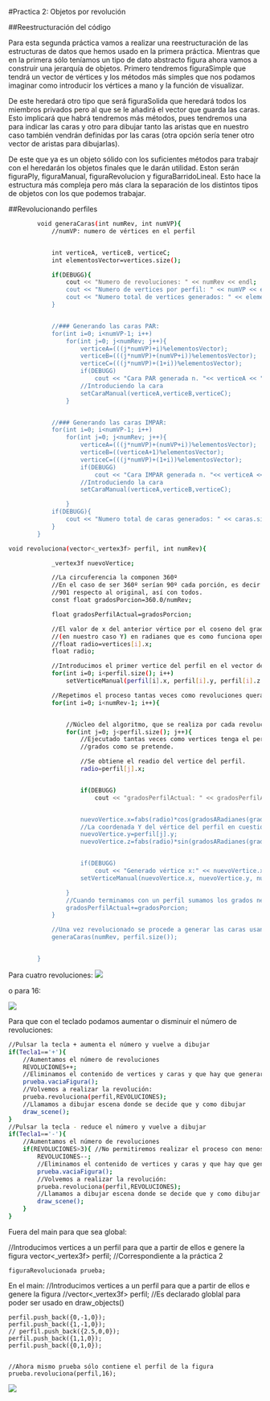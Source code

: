 #Practica 2: Objetos por revolución

##Reestructuración del código

Para esta segunda práctica vamos a realizar una reestructuración de las estructuras de datos que hemos usado en la primera práctica. Mientras que en la primera sólo teníamos un tipo de dato abstracto figura ahora vamos a construir una jerarquía de objetos. Primero tendremos figuraSimple que tendrá un vector de vértices y los métodos más simples que nos podamos imaginar como introducir los vértices a mano y la función de visualizar.

De este heredará otro tipo que será figuraSolida que heredará todos los miembros privados pero al que se le añadirá el vector que guarda las caras. Esto implicará que habrá tendremos más métodos, pues tendremos una para indicar las caras y otro para dibujar tanto las aristas que en nuestro caso también vendrán definidas por las caras (otra opción sería tener otro vector de aristas para dibujarlas).

De este que ya es un objeto sólido con los suficientes métodos para trabajr con el heredarán los objetos finales que le darán utilidad. Eston serán figuraPly, figuraManual,  figuraRevolucion y figuraBarridoLineal. Esto hace la estructura más compleja pero más clara la separación de los distintos tipos de objetos con los que podemos trabajar.

##Revolucionando perfiles 


```sh
        void generaCaras(int numRev, int numVP){
            //numVP: numero de vértices en el perfil


            int verticeA, verticeB, verticeC;
            int elementosVector=vertices.size();

            if(DEBUGG){
                cout << "Numero de revoluciones: " << numRev << endl;
                cout << "Numero de vertices por perfil: " << numVP << endl;
                cout << "Numero total de vertices generados: " << elementosVector << endl;
            }


            //### Generando las caras PAR:
            for(int i=0; i<numVP-1; i++)
                for(int j=0; j<numRev; j++){
                    verticeA=(((j*numVP)+i)%elementosVector);
                    verticeB=(((j*numVP)+(numVP+i))%elementosVector);
                    verticeC=(((j*numVP)+(1+i))%elementosVector);
                    if(DEBUGG)
                        cout << "Cara PAR generada n. "<< verticeA << " "<< verticeB << " "<< verticeC << endl;
                    //Introduciendo la cara
                    setCaraManual(verticeA,verticeB,verticeC);
                }


            //### Generando las caras IMPAR:
            for(int i=0; i<numVP-1; i++)
                for(int j=0; j<numRev; j++){
                    verticeA=(((j*numVP)+(numVP+i))%elementosVector);
                    verticeB=((verticeA+1)%elementosVector);
                    verticeC=(((j*numVP)+(1+i))%elementosVector);
                    if(DEBUGG)
                        cout << "Cara IMPAR generada n. "<< verticeA << " "<< verticeB << " "<< verticeC << endl;
                    //Introduciendo la cara
                    setCaraManual(verticeA,verticeB,verticeC);

                }
            if(DEBUGG){
                cout << "Numero total de caras generados: " << caras.size() << endl;
            }
        }
```

```sh
void revoluciona(vector<_vertex3f> perfil, int numRev){

            _vertex3f nuevoVertice;

            //La circuferencia la componen 360º
            //En el caso de ser 360º serían 90º cada porción, es decir el perfil de la primera revolución formaría
            //901 respecto al original, así con todos.
            const float gradosPorcion=360.0/numRev;

            float gradosPerfilActual=gradosPorcion;

            //El valor de x del anterior vértice por el coseno del grado que queremos colocarlo en el eje de rotación
            //(en nuestro caso Y) en radianes que es como funciona openGL
            //float radio=vertices[i].x;
            float radio;

            //Introducimos el primer vertice del perfil en el vector de vértices de la figura
            for(int i=0; i<perfil.size(); i++)
                setVerticeManual(perfil[i].x, perfil[i].y, perfil[i].z );

            //Repetimos el proceso tantas veces como revoluciones queramos hacer.
            for(int i=0; i<numRev-1; i++){


                //Núcleo del algoritmo, que se realiza por cada revolución.
                for(int j=0; j<perfil.size(); j++){
                    //Ejecutado tantas veces como vertices tenga el perfil para general otro pero con una ferencia de
                    //grados como se pretende.

                    //Se obtiene el readio del vertice del perfil.
                    radio=perfil[j].x;


                    if(DEBUGG)
                        cout << "gradosPerfilActual: " << gradosPerfilActual << endl;


                    nuevoVertice.x=fabs(radio)*cos(gradosARadianes(gradosPerfilActual));
                    //La coordenada Y del vértice del perfil en cuestión NO CAMBIA por ser el eje de rotación. (la altura del punto se mantiene)
                    nuevoVertice.y=perfil[j].y;
                    nuevoVertice.z=fabs(radio)*sin(gradosARadianes(gradosPerfilActual));


                    if(DEBUGG)
                        cout << "Generado vértice x:" << nuevoVertice.x << " y:" << nuevoVertice.y << " z:" << nuevoVertice.z <<endl;
                    setVerticeManual(nuevoVertice.x, nuevoVertice.y, nuevoVertice.z);

                }
                //Cuando terminamos con un perfil sumamos los grados necesarios para general el siguiente.
                gradosPerfilActual+=gradosPorcion;
            }

            //Una vez revolucionado se procede a generar las caras usando el vector de vértices obtenido:
            generaCaras(numRev, perfil.size());


        }
```


Para cuatro revoluciones:
![](imagenes/cuboCarasPar.png)

o para 16:

![](imagenes/cuboCarasPar2.png)


Para que con el teclado podamos aumentar o disminuir el número de revoluciones:

```sh
//Pulsar la tecla + aumenta el número y vuelve a dibujar
if(Tecla1=='+'){
    //Aumentamos el número de revoluciones
    REVOLUCIONES++;
    //Eliminamos el contenido de vertices y caras y que hay que generarlos de nuevo:
    prueba.vaciaFigura();
    //Volvemos a realizar la revolución:
    prueba.revoluciona(perfil,REVOLUCIONES);
    //Llamamos a dibujar escena donde se decide que y como dibujar
    draw_scene();
}
//Pulsar la tecla - reduce el número y vuelve a dibujar
if(Tecla1=='-'){
    //Aumentamos el número de revoluciones
    if(REVOLUCIONES>3){ //No permitiremos realizar el proceso con menos de tres revoluciones.
        REVOLUCIONES--;
        //Eliminamos el contenido de vertices y caras y que hay que generarlos de nuevo:
        prueba.vaciaFigura();
        //Volvemos a realizar la revolución:
        prueba.revoluciona(perfil,REVOLUCIONES);
        //Llamamos a dibujar escena donde se decide que y como dibujar
        draw_scene();
    }
}
``` 



Fuera del main para que sea global:

 //Introducimos vertices a un perfil para que a partir de ellos e genere la figura
    vector<_vertex3f> perfil;
//Correspondiente a la práctica 2

    figuraRevolucionada prueba;

En el main:
    //Introducimos vertices a un perfil para que a partir de ellos e genere la figura
    //vector<_vertex3f> perfil; //Es declarado globlal para poder ser usado en draw_objects()

    perfil.push_back({0,-1,0});
    perfil.push_back({1,-1,0});
    // perfil.push_back({2.5,0,0});
    perfil.push_back({1,1,0});
    perfil.push_back({0,1,0});


    //Ahora mismo prueba sólo contiene el perfil de la figura
    prueba.revoluciona(perfil,16);
    
![](imagenes/figuraCarasParImpar.png)
